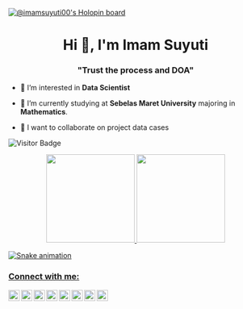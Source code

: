 [![@imamsuyuti00's Holopin board](https://holopin.io/api/user/board?user=imamsuyuti00)](https://holopin.io/@imamsuyuti00)

<h1 align="center">Hi 👋, I'm Imam Suyuti</h1>
<h3 align="center">"Trust the process and DOA"</h3> 



- 👀 I’m interested in **Data Scientist**

- 🌱 I’m currently studying at **Sebelas Maret University** majoring in **Mathematics**.

- 💞️ I want to collaborate on project data cases

![Visitor Badge](https://visitor-badge.laobi.icu/badge?page_id=imams12.imams12)

<div align="center">
<a href="https://github.com/imams12">
  <img height="175em" src="https://github-readme-stats.vercel.app/api?username=imams12&show_icons=true&theme=great-gatsby&include_all_commits=true"/>
  <img height="175em" src="https://github-readme-stats.vercel.app/api/top-langs/?username=imams12&layout=compact&langs_count=7&theme=great-gatsby&count_private=true"/>
</div>

![Snake animation](https://github.com/imams12/imams12/blob/output/github-contribution-grid-snake.svg)

### Connect with me:

[<img align="left" alt="codeSTACKr | Email" width="22px" src="https://img.icons8.com/fluent/144/000000/gmail.png" />][gmail]
[<img align="left" alt="codeSTACKr | Instagram" width="22px" src="https://img.icons8.com/fluent/144/000000/instagram-new.png" />][instagram]
[<img align="left" alt="codeSTACKr | LinkedIn" width="22px" src="https://img.icons8.com/fluent/144/000000/linkedin.png" />][linkedin]
[<img align="left" alt="codeSTACKr | Medium" width="22px" src="https://img.icons8.com/color/144/000000/medium-logo--v1.png" />][medium]
[<img align="left" alt="codeSTACKr | Tableau" width="22px" src="https://img.icons8.com/color/144/000000/tableau-software.png" />][tableau]
[<img align="left" alt="codeSTACKr | Twitter" width="22px" src="https://img.icons8.com/color/144/000000/twitter--v1.png" />][twitter]
[<img align="left" alt="codeSTACKr | DEV Community" width="22px" src="https://img.icons8.com/external-tal-revivo-color-tal-revivo/24/null/external-dev-community-where-programmers-share-ideas-and-help-each-other-grow-logo-color-tal-revivo.png" />][dev_community]
[<img align="left" alt="codeSTACKr | DEV Community" width="22px" src="https://img.icons8.com/external-tal-revivo-shadow-tal-revivo/24/external-level-up-your-coding-skills-and-quickly-land-a-job-logo-shadow-tal-revivo.png" alt="external-level-up-your-coding-skills-and-quickly-land-a-job-logo-shadow-tal-revivo" />][leetcode]



<br />


[gmail]: mailto:imamsuyuti00@gmail.com
[instagram]: https://instagram.com/imam_suyuti00
[linkedin]: https://www.linkedin.com/in/imam-suyuti-681a74213
[medium]: https://medium.com/@imamsuyuti00
[tableau]: https://public.tableau.com/profile/imam.suyuti
[twitter]: https://twitter.com/IMAM121100
[dev_community]: https://dev.to/imams12
[leetcode]: https://leetcode.com/imamsuyuti00/
  
